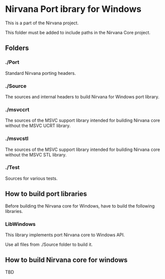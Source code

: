 # Nirvana Port ibrary for Windows

This is a part of the Nirvana project.

This folder must be added to include paths
in the Nirvana Core project.

## Folders

### ./Port

Standard Nirvana porting headers.

### ./Source

The sources and internal headers to build Nirvana for Windows port library.

### ./msvccrt

The sources of the MSVC support library intended for building
Nirvana core without the MSVC UCRT library.

### ./msvcstl

The sources of the MSVC support library intended for building
Nirvana core without the MSVC STL library.

### ./Test

Sources for various tests.

## How to build port libraries

Before building the Nirvana core for Windows, have to build the following libraries.

### LibWindows

This library implements port Nirvana core to Windows API.

Use all files from ./Source folder to build it.

## How to build Nirvana core for windows

TBD

